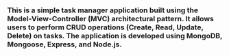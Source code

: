 ### This is a simple task manager application built using the Model-View-Controller (MVC) architectural pattern. It allows users to perform CRUD operations (Create, Read, Update, Delete) on tasks. The application is developed using MongoDB, Mongoose, Express, and Node.js.

